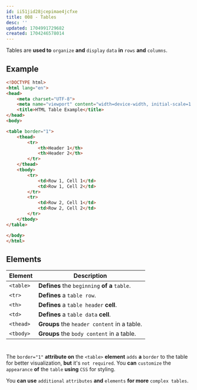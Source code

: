 ```yaml
---
id: ii51jid28jcepimae4jcfxe
title: 008 - Tables
desc: ''
updated: 1704991729682
created: 1704246578014
---
```


Tables are **used to** `organize` **and** `display` `data` **in** `rows` **and** `columns`.


## Example 

```html
<!DOCTYPE html>
<html lang="en">
<head>
    <meta charset="UTF-8">
    <meta name="viewport" content="width=device-width, initial-scale=1.0">
    <title>HTML Table Example</title>
</head>
<body>

<table border="1">
    <thead>
        <tr>
            <th>Header 1</th>
            <th>Header 2</th>
        </tr>
    </thead>
    <tbody>
        <tr>
            <td>Row 1, Cell 1</td>
            <td>Row 1, Cell 2</td>
        </tr>
        <tr>
            <td>Row 2, Cell 1</td>
            <td>Row 2, Cell 2</td>
        </tr>
    </tbody>
</table>

</body>
</html>
```


## Elements

| Element    | Description                              |
|------------|------------------------------------------|
| `<table>`  | **Defines** the `beginning` **of a** `table`.    |
| `<tr>`     | **Defines** a `table row`.                   |
| `<th>`     | **Defines** a `table header` **cell**.             |
| `<td>`     | **Defines** a `table data` **cell**.               |
| `<thead>`  | **Groups** the `header content` in a table.    |
| `<tbody>`  | **Groups** the `body content` in a table.      |

#
The `border="1"` **attribute on** the `<table>` **element** `adds` **a** `border` to the table for better visualization, **but** it's `not required`. You **can** `customize` the `appearance` **of** the `table` **using** `CSS` for styling.

You **can use** `additional` `attributes` **and** `elements` **for more** `complex tables`.